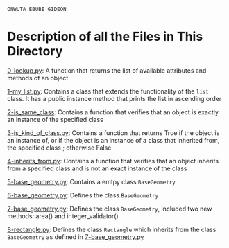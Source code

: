 ```
ONWUTA EBUBE GIDEON
```

# Description of all the Files in This Directory


[0-lookup.py](./0-lookup.py): A function that returns the list of available attributes and methods of an object


[1-my_list.py](./1-my_list.py): Contains a class that extends the functionality of the ``list`` class. It has a public instance method that prints the list in ascending order


[2-is_same_class](./2-is_same_class): Contains a function that verifies that an object is exactly an instance of the specified class


[3-is_kind_of_class.py](./3-is_kind_of_class.py): Contains a function that returns True if the object is an instance of, or if the object is an instance of a class that inherited from, the specified class ; otherwise False


[4-inherits_from.py](./4-inherits_from.py): Contains a function that verifies that an object inherits from a specified class and is not an exact instance of the class


[5-base_geometry.py](./5-base_geometry.py): Contains a emtpy class ``BaseGeometry``


[6-base_geometry.py](./6-base_geometry.py): Defines the class ``BaseGeometry``


[7-base_geometry.py](./7-base_geometry.py): Defines the class ``BaseGeometry``, included two new methods: area() and integer\_validator()


[8-rectangle.py](./8-rectangle.py): Defines the class ``Rectangle`` which inherits from the class ``BaseGeometry`` as defined in [7-base_geometry.py](./7-base_geometry.py)

